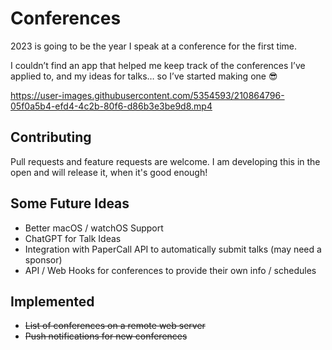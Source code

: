 # Conferences

2023 is going to be the year I speak at a conference for the first time. 

I couldn’t find an app that helped me keep track of the conferences I’ve applied to, and my ideas for talks… so I’ve started making one 😎

https://user-images.githubusercontent.com/5354593/210864796-05f0a5b4-efd4-4c2b-80f6-d86b3e3be9d8.mp4

## Contributing

Pull requests and feature requests are welcome.
I am developing this in the open and will release it, when it's good enough!

## Some Future Ideas
* Better macOS / watchOS Support
* ChatGPT for Talk Ideas
* Integration with PaperCall API to automatically submit talks (may need a sponsor)
* API / Web Hooks for conferences to provide their own info / schedules

## Implemented
* ~~List of conferences on a remote web server~~
* ~~Push notifications for new conferences~~
